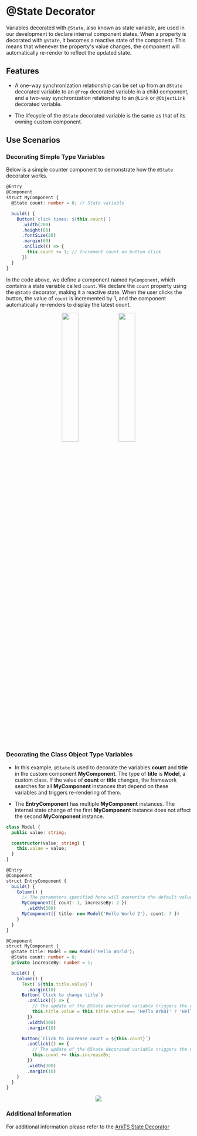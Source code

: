# @State Decorator

Variables decorated with `@State`, also known as state variable, are used in our development to declare internal component states. When a property is decorated with `@State`, it becomes a reactive state of the component. This means that whenever the property's value changes, the component will automatically re-render to reflect the updated state.

## Features
- A one-way synchronization relationship can be set up from an `@State` decorated variable to an `@Prop` decorated variable in a child component, and a two-way synchronization relationship to an `@Link` or `@ObjectLink` decorated variable.

- The lifecycle of the `@State` decorated variable is the same as that of its owning custom component.


## Use Scenarios
### Decorating Simple Type Variables 
 
Below is a simple counter component to demonstrate how the `@State` decorator works.

```typescript
@Entry
@Component
struct MyComponent {
  @State count: number = 0; // State variable

  build() {
    Button(`click times: ${this.count}`)
      .width(200)
      .height(80)
      .fontSize(20)
      .margin(60)
      .onClick(() => {
        this.count += 1; // Increment count on button click
      })
  }
}
```
In the code above, we define a component named `MyComponent`, which contains a state variable called `count`. We declare the `count` property using the `@State` decorator, making it a reactive state. When the user clicks the button, the value of `count` is incremented by 1, and the component automatically re-renders to display the latest count.
<div style="text-align:center">
    <img src='../../images/image-basic/image16.png' width="30%">
    <img src='../../images/image-basic/image17.png' width="30%">
</div>

### Decorating the Class Object Type Variables

- In this example, `@State` is used to decorate the variables **count** and **title** in the custom component **MyComponent**. The type of **title** is **Model**, a custom class. If the value of **count** or **title** changes, the framework searches for all **MyComponent** instances that depend on these variables and triggers re-rendering of them.

- The **EntryComponent** has multiple **MyComponent** instances. The internal state change of the first **MyComponent** instance does not affect the second **MyComponent** instance.



```ts
class Model {
  public value: string;

  constructor(value: string) {
    this.value = value;
  }
}

@Entry
@Component
struct EntryComponent {
  build() {
    Column() {
      // The parameters specified here will overwrite the default values defined locally during initial render. Not all parameters need to be initialized from the parent component.
      MyComponent({ count: 1, increaseBy: 2 })
        .width(300)
      MyComponent({ title: new Model('Hello World 2'), count: 7 })
    }
  }
}

@Component
struct MyComponent {
  @State title: Model = new Model('Hello World');
  @State count: number = 0;
  private increaseBy: number = 1;

  build() {
    Column() {
      Text(`${this.title.value}`)
        .margin(10)
      Button(`Click to change title`)
        .onClick(() => {
          // The update of the @State decorated variable triggers the update of the <Text> component.
          this.title.value = this.title.value === 'Hello ArkUI' ? 'Hello World' : 'Hello ArkUI';
        })
        .width(300)
        .margin(10)

      Button(`Click to increase count = ${this.count}`)
        .onClick(() => {
          // The update of the @State decorated variable triggers the update of the <Button> component.
          this.count += this.increaseBy;
        })
        .width(300)
        .margin(10)
    }
  }
}
```
<div style="text-align:center">
    <img src='../../images/image-basic/v5.gif' >
</div>

### Additional Information
For additional information please refer to the [ArkTS State Decorator](https://github.com/eclipse-oniro-mirrors/docs/blob/OpenHarmony-5.1.0-Release/en/application-dev/quick-start/arkts-state.md)